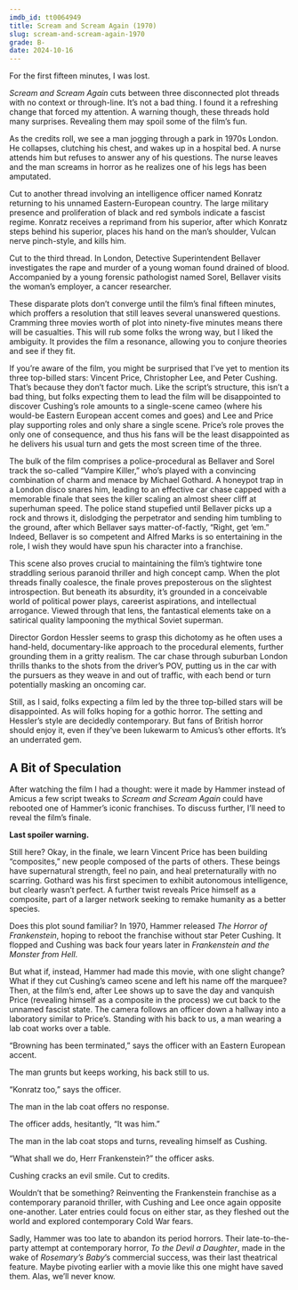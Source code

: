 ```yaml
---
imdb_id: tt0064949
title: Scream and Scream Again (1970)
slug: scream-and-scream-again-1970
grade: B-
date: 2024-10-16
---
```


For the first fifteen minutes, I was lost.

<!-- end -->

_Scream and Scream Again_ cuts between three disconnected plot threads with no context or through-line. It’s not a bad thing. I found it a refreshing change that forced my attention. A warning though, these threads hold many surprises. Revealing them may spoil some of the film’s fun.

As the credits roll, we see a man jogging through a park in 1970s London. He collapses, clutching his chest, and wakes up in a hospital bed. A nurse attends him but refuses to answer any of his questions. The nurse leaves and the man screams in horror as he realizes one of his legs has been amputated.

Cut to another thread involving an intelligence officer named Konratz returning to his unnamed Eastern-European country. The large military presence and proliferation of black and red symbols indicate a fascist regime. Konratz receives a reprimand from his superior, after which Konratz steps behind his superior, places his hand on the man’s shoulder, Vulcan nerve pinch-style, and kills him.

Cut to the third thread. In London, Detective Superintendent Bellaver investigates the rape and murder of a young woman found drained of blood. Accompanied by a young forensic pathologist named Sorel, Bellaver visits the woman’s employer, a cancer researcher.

These disparate plots don’t converge until the film’s final fifteen minutes, which proffers a resolution that still leaves several unanswered questions. Cramming three movies worth of plot into ninety-five minutes means there will be casualties. This will rub some folks the wrong way, but I liked the ambiguity. It provides the film a resonance, allowing you to conjure theories and see if they fit.

If you’re aware of the film, you might be surprised that I’ve yet to mention its three top-billed stars: Vincent Price, Christopher Lee, and Peter Cushing. That’s because they don’t factor much. Like the script’s structure, this isn’t a bad thing, but folks expecting them to lead the film will be disappointed to discover Cushing’s role amounts to a single-scene cameo (where his would-be Eastern European accent comes and goes) and Lee and Price play supporting roles and only share a single scene. Price’s role proves the only one of consequence, and thus his fans will be the least disappointed as he delivers his usual turn and gets the most screen time of the three.

The bulk of the film comprises a police-procedural as Bellaver and Sorel track the so-called “Vampire Killer,” who’s played with a convincing combination of charm and menace by Michael Gothard. A honeypot trap in a London disco snares him, leading to an effective car chase capped with a memorable finale that sees the killer scaling an almost sheer cliff at superhuman speed. The police stand stupefied until Bellaver picks up a rock and throws it, dislodging the perpetrator and sending him tumbling to the ground, after which Bellaver says matter-of-factly, “Right, get ‘em.” Indeed, Bellaver is so competent and Alfred Marks is so entertaining in the role, I wish they would have spun his character into a franchise.

This scene also proves crucial to maintaining the film’s tightwire tone straddling serious paranoid thriller and high concept camp. When the plot threads finally coalesce, the finale proves preposterous on the slightest introspection. But beneath its absurdity, it’s grounded in a conceivable world of political power plays, careerist aspirations, and intellectual arrogance. Viewed through that lens, the fantastical elements take on a satirical quality lampooning the mythical Soviet superman.

Director Gordon Hessler seems to grasp this dichotomy as he often uses a hand-held, documentary-like approach to the procedural elements, further grounding them in a gritty realism. The car chase through suburban London thrills thanks to the shots from the driver’s POV, putting us in the car with the pursuers as they weave in and out of traffic, with each bend or turn potentially masking an oncoming car.

Still, as I said, folks expecting a film led by the three top-billed stars will be disappointed. As will folks hoping for a gothic horror. The setting and Hessler’s style are decidedly contemporary. But fans of British horror should enjoy it, even if they’ve been lukewarm to Amicus’s other efforts. It’s an underrated gem.

## A Bit of Speculation

After watching the film I had a thought: were it made by Hammer instead of Amicus a few script tweaks to _Scream and Scream Again_ could have rebooted one of Hammer’s iconic franchises. To discuss further, I’ll need to reveal the film’s finale.

**Last spoiler warning.**

Still here? Okay, in the finale, we learn Vincent Price has been building “composites,” new people composed of the parts of others. These beings have supernatural strength, feel no pain, and heal preternaturally with no scarring. Gothard was his first specimen to exhibit autonomous intelligence, but clearly wasn’t perfect. A further twist reveals Price himself as a composite, part of a larger network seeking to remake humanity as a better species.

Does this plot sound familiar? In 1970, Hammer released <span data-imdb-id="tt0065851">_The Horror of Frankenstein_</span>, hoping to reboot the franchise without star Peter Cushing. It flopped and Cushing was back four years later in <span data-imdb-id="tt0071519">_Frankenstein and the Monster from Hell_</span>.

But what if, instead, Hammer had made this movie, with one slight change? What if they cut Cushing’s cameo scene and left his name off the marquee? Then, at the film’s end, after Lee shows up to save the day and vanquish Price (revealing himself as a composite in the process) we cut back to the unnamed fascist state. The camera follows an officer down a hallway into a laboratory similar to Price’s. Standing with his back to us, a man wearing a lab coat works over a table.

“Browning has been terminated,” says the officer with an Eastern European accent.

The man grunts but keeps working, his back still to us.

“Konratz too,” says the officer.

The man in the lab coat offers no response.

The officer adds, hesitantly, “It was him.”

The man in the lab coat stops and turns, revealing himself as Cushing.

“What shall we do, Herr Frankenstein?” the officer asks.

Cushing cracks an evil smile. Cut to credits.

Wouldn’t that be something? Reinventing the Frankenstein franchise as a contemporary paranoid thriller, with Cushing and Lee once again opposite one-another. Later entries could focus on either star, as they fleshed out the world and explored contemporary Cold War fears.

Sadly, Hammer was too late to abandon its period horrors. Their late-to-the-party attempt at contemporary horror, <span data-imdb-id="tt0075334">_To the Devil a Daughter_</span>, made in the wake of <span data-imdb-id="tt0063522">_Rosemary’s Baby_</span>’s commercial success, was their last theatrical feature. Maybe pivoting earlier with a movie like this one might have saved them. Alas, we’ll never know.
